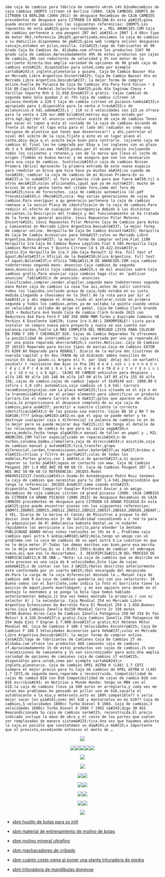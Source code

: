
```
sbm caja de cambios para fábrica de cemento ukra% c4% b1naRecambios de caja cambios 20DM75 citroen c4 berlina (2004. CAJA CAMBIOS 20DM75 de CITROEN C4 BERLINA (2004 2011) de desguace Recambios de CAJA CAMBIOS procedentes de desguace para CITROEN C4 BERLINA.En esta p&#225;gina puede encontrar piezas con las siguientes referencias: 20DM75.Los repuestos de esta p&#225;gina corresponden a … MIL ANUNCIOS.COM Caja de cambios pertenece a una peugeot 207 del a&#241;o 2007 1.4 68cv tipo de motor 8hz,referencia 20cq55,garantizada,enviamos la caja de cambios a su domicilio.disponemos de p&#225;gina web (compra online) desguaces cascajo,estamos en pilas,sevilla. Cat&#225;logo de fabricantes de 90 Grado Caja De Cambios de. Alibaba.com ofrece los productos 3167 90 grado caja de cambios.Aproximadamente 49% de estos productos son cajas de cambios,38% son reductores de velocidad y 5% son motor de la corriente directa.Una amplia variedad de opciones de 90 grado caja de cambios est&#225; disponibles para usted,como por ejemplo cartab&#243;n inglete,planetario y gusano. Caja De Cambio Bauser 4ta en Mercado Libre Argentina Encontr&#225; Caja De Cambio Bauser 4ta en Mercado Libre Argentina.Descubr&#237; la mejor forma de comprar online.Fuelle De Palanca De Caja De Cambios 4ta Para Ford Falcon ! $ 514 80.Capital Federal.Selectora R&#225;pida 4ta Saginaw Chevy + Varillas Soporte Rnh $ 11.650.Env&#237;o gratis. Cajas Cambios de segunda mano Solo quedan 2 al 75% Caja de cambio citroen c4 picasso.Vendido a 220 € Caja de cambio citroen c4 picasso.tambi&#233;n apropiado para 1.disponible para la venta a trav&#233;s de milanuncios.6 hdi.adem&#225;s : 110 cv.5 velocidades con 123.se ofrece para la venta a 220 eur.000 kil&#243;metros muy buen estado.por otro.&gt;&gt;Ver el anuncio controlar aceite de caja de cambios Tenes que sacar el tapon q esta al costado de la caja de cambios mirando de frente al motor el tapo esta para el lado del radiador es como una mariposa de plastico que tenes que desenroscar!! y ahi,controlar el nivel del aceite de la caja,fijate q este en un lugar plano el coche,obio deja q el aceite baje bien para contrarlo. cojinete caja de cambios Al final los he comprado por Ebay a los ingleses con un plazo de 3 a 5 d&#237;as,mas r&#225;pidos,por el mismo precio incluyendo todos los cojinetes y retenes,y son de la marca que lleva el coche de origen (Timken es buena marca) y me aseguro que son los necesarios para esa caja de cambios. Sustituci&#243;n caja de cambios Nissan Primera [Brico] Aprovecho la primera entrada de este nuevo espacio para reeditar un brico que hice hace ya muchos a&#241;os cuando me toc&#243; cambiar la caja de cambios de mi Nissan Primera.En su d&#237;a lo sub&#237; al foro primeras club para que fuera &#250;til a otros mec&#225;nicos aficionados,igual que yo me nutr&#237; mucho de bricos de otra gente tanto del citado foro,como del foro de mec&#225;nica de forocoches. caja de cambios automatica (4).pdf Transmisi&#243;n (Mec&#225;nica. Hay varias generaciones de cajas de cambios.Para averiguar a qu generacin pertenece la caja de cambios remtase a la seccin Placa de identificacin de la caja de cambios.Para reducir el efecto de cualquier discrepancia debido a las distintas variantes,la Descripcin del trabajo y del funcionamiento se ha tratado de la forma ms general posible. Cesvi Repuestos Pilar Motores Encontr&#225; Cesvi Repuestos Pilar Motores Caja de Cambios para Autos y Camionetas en Mercado Libre Argentina.Descubr&#237; la mejor forma de comprar online. Horquilla De Caja De Cambio Encontr&#225; Horquilla De Caja De Cambio Accesorios para Veh&#237;culos en Mercado Libre Argentina.Descubr&#237; la mejor forma de comprar online.Fiat 1100 Horquilla 1ra Caja De Cambio Nueva Legitima Fiat $ 585.Horquilla Caja Cambios Marcha Atras Y Quinta Citroen C4 $ 10.422.Env&#237;o gratis.Eje Horquilla De 1ra.Y 2da.Caja Renault 12 4ta. Full text of &quot;Bolet&#237;n Oficial de la Rep&#250;blica Argentina. Full text of &quot;Bolet&#237;n Oficia TABL&#211;N DE ANUNCIOS.COM caja cambios todoterrenos segunda mano: Anuncios Caja cambios de segunda mano,Anuncios gratis Caja cambios,m&#225;s de mil anuncios sobre Caja cambios gratis.Para anunciar caja cambios haga clic en 'publicar anuncios'.Tabl&#243;n de anuncios: anuncios clasificados,comprar,vender,alquilar,segunda mano todoterrenos segunda mano Reten caja de cambios La cosa fue asi,antes de salir controlo todos los liquidos,incluido grasa de caja,todo estaba en su justa medida.Llegando a chascomus en la Shell de la ruta para par air al ba&#241;o y ahi empezo el drama,ruido al acelarar,ruido en primera segunda y todos los cambios,antes ya me saltaba la quinta cuando venia en velocidad y soltaba de golpe el pedal. Caja De Cambio Clark Grande 2615 + Reductura 4x4 Vendo Caja de cambio Clark Grande 2615 con Reductora 4x4 Para Ford F 100 350 4000 MWM Turbo y Aspirado Cummins V8 Perkins 6 Excelente 1&#170; tiene 1ra 5,08:1 IRROMPIBLE!! Lista para instalar se compro nueva para proyecto y nunca se uso cuenta con palanca,cardan,fuelle LA MAS COMPLETA DEL MERCADO LISTA PARA COLOCAR EN FORD F 100 Y CHEVROLET D20. Cajas de Cambio Reparadas Te ofrecemos la posibilidad de intercambiar tu caja averiada por una ya reparada.Al ser una pieza reparada ahorrar&#225;s costes.Noticias:.Caja de Cambios ZF 16S151 Reparado para Varios tipos de marcas.Caja de Cambios EATON FS 8209 AV Reparado para RENAULT. Diario de la marina dec Ciustreas de nueroIa capital y En dou (PARA de sd didiandc ambes nuesilles de coinie En diac paado.ci Argano eli h. par lOa$' delaj dcl cm earlamtri posdielr t reiniseine dem Aies co Pna 101 d e d i nin c i e n n e U n r d y c d P r d m nU i b e l e n ei O e a d o tN d o c t o r E n i s i t a c id n oi c a b &gt;. CAJAS DE CAMBIO vehiculos para despiece ; alfa 145 99 alfa 145 146 94 alfa 147 00 alfa 147 05 alfa 155 93 alfa 156;.cajas de cambio.cajas de cambio jaguar xf 4149149 aut: 1900.00 € zafira c 2.0 cdti automatica.caja cambios c4 1.6 hdi: Carraro recambiosejesycajas.com La placa met&#225;lica situada en el eje o en la transmisi&#243;n es el primer elemento para identificar un producto Carraro.Con el numero Carraro de 6 d&#237;gitos que aparece en dicha placa,le proporcionara el despiece completo de su eje caja de cambios,para as&#237; permitir a nuestro cliente la correcta identificaci&#243;n de las piezas.Lea nuestro. Cajas BA 10 y BA 7 de 5&#186;???? &nbsp;&#0183;&#32;es que el agua se puede meter y te destruye cualquier caja o diferencial La palanca de cambios no es de lo mejor pero se puede mejorar muy f&#225;cil No tengo el detalle de las relaciones de cambio es que para mi varia seg&#250;n marca,modelo,fecha tengo alg&#250;n manual de taller en papel y … MIL ANUNCIOS.COM Taller especializado en reparaci&#243;n de turbos,columna,bomba,cremallera,caja de direcci&#243;n asistida,caja de cambios manual y autom&#225;tica,transfer,grupo diferencial,cardan,transmisiones,motor,bater&#237;as h&#237;bridas e el&#233;ctricas y filtro de part&#237;culas de todos los modelos.Portes gratis.con 1 a&#241;o de garant&#237;a.Si quiere reparar su turbo p&#243;ngase en contacto con www. Caja de Cambios Peugeot 207 1.4 HDI 8HZ 50 KW 68 CV. Caja de Cambios Peugeot 207 1.4 HDI 8HZ 50 KW 68 CV REFERENCIA: 20CQ55.Model 008465132137.Condici&#243;n Usado.En Autodesguace Pedro Ruiz tenemos la caja de cambios que necesitas para tu 207 1.4 hdi.Imprecindible que tenga la referencia: 20CQ55.Av&#237;same cuando est&#233; disponible.Tweet Compartir Google+ Pinterest Enviar a un amigo. Recambios de caja cambios citroen c4 grand picasso (2006. CAJA CAMBIOS de CITROEN C4 GRAND PICASSO (2006 2013) de desguace Recambios de CAJA CAMBIOS procedentes de desguace para CITROEN C4 GRAND PICASSO.En esta p&#225;gina puede encontrar piezas con las siguientes referencias: 20DM73,20DR03,20DR15,20DS12,20DS22,20DS23,20DS37,20DS63,20DS85,20EA07,20EA60,20MB26,MANUAL 5 VEL. Diario de la marina el Consej de Ministros a propue ta del docLor Jose R.Andreu.min Ir de Salubridad concediendo a c red to para la adquiaicion de 0l Ambulancia Gabnoto Dental.se re nudarkn rkpidamnte los aerviciose a los astilo,para atender la dentadu PUBLICODAD ADANO delos nihos reeluidos en l0s ms A … Problema caja cambios opel astra h &nbsp;&#0183;&#32;Hola,tengo un amigo con un problema con la caja de cambios de su opel astra h.La cuestion es que no le deja meter 3*.Todas las demas marchas van bien,pero esa marcha no le deja meterlas.Es un 1.9cdti 150cv.Acaba de cambiar el embrague nuevo,asi que eso lo descartamos. 3. DESCRIPCI&#211;N DEL PROCESO DE FABRICACI&#211;N DE UNA … *Nota: La caja de cambios que se describe en este proceso es una caja de 6 velocidades.Este tipo de cajas adem&#225;s de contar con los 3 &#225;rboles descritos anteriormente esta conformada por un cuarto &#225;rbol encargado del mecanismo de.Para la carga de la caja diferencial desnuda la … Manual Caja de Cambios am6 9 La caja de cambios quedaria asi con sus selectores: 10 Bueno vamos con el barrilete,como indica la foto el barrilete tiene la posicin de &quot;punto muerto&quot; y en ese agujero sera donde en el montaje lo montemos y se ponga la bola (que hemos hablado anteriormente) debajo.11 Una vez hemos montado la primaria ( con su selector A) i la secundaria. Caja Mondial 254 en Mercado Libre Argentina Extensiones De Barrales Para El Mondial 254 $ 1.650.Buenos Aires.Caja Cambios Zanella Rx150 Mondial Cerro Zr 150 motos 10700.Buenos Aires.Caja De Cambios Zanella Patagonia 250 Hd 254 En Fas Motos! $ 4.326.Env&#237;o gratis.Caja Cambios Zanella 250 Patagonia Hd 254 Hada Ejes Y Engran $ 7.008.Env&#237;o gratis.Kit Retenes Motor Mondial Hd. Caja De Cambios F 100 3 Velocidades Encontr&#225; Caja De Cambios F 100 3 Velocidades Accesorios para Veh&#237;culos en Mercado Libre Argentina.Descubr&#237; la mejor forma de comprar online. Cat&#225;logo de fabricantes de Camiones Caja De Cambios Zf de. Alibaba.com ofrece los productos 468 camiones caja de cambios zf.Aproximadamente 1% de estos productos son cajas de cambios,1% son transmisiones de camioneta y 1% son sincronizador para auto.Una amplia variedad de opciones de camiones caja de cambios zf est&#225; disponibles para usted,como por ejemplo cartab&#243;n inglete,planetario. Caja de cambios OPEL ASTRA H (L48) 1.7 CDTI Siempre el mejor precio para tu Caja de cambios de OPEL ASTRA H (L48) 1.7 CDTI,de segunda mano,reparada o reconstruida. Compatibilidad de cajas de cambio B18 con B16 Compatibilidad de cajas de cambio B18 con B16 escribi&#243; en Noticias y Mundo Honda: tengo un MB6 con el b18,la caja de cambios llevo ya 500 euros en arreglarla,y cada vez me salen mas problemas.he pensado en pillar una de b16,sacarle el autoblocante a la mia,y meterselo.esto es 100% compatible?? o seria mejor sacar los pi&#241;ones del b16 y montarselos en mi b18?? Caja de cambios,5 velocidades 1600cc Turbo Diesel 8 1984. Caja de cambios,5 velocidades 1600cc Turbo Diesel 8 1984 7 1992 c&#243;digo 3H ASS Reacondicionada Su caja de cambios ser&#225; reconstruida.El precio indicado incluye la mano de obra y el costo de las partes que suelen ser remplazadas de manera sistem&#225;tica.Una vez que hayamos abierto la caja,es posible que constatemos un da&#241;o m&#225;s importante que el previsto,excediendo entonces el monto de … 
```

<div align="center">

<a href="https://es-crusher.shibang-china.com/github&k=sbm+caja+de+cambios+para+f%C3%A1brica+de+cemento+ukra%25+c4%25+b1na"><img src="https://static.shibang-china.com/es/crusher/logo.jpg"></a>

<a href="https://es-crusher.shibang-china.com/github&k=sbm+caja+de+cambios+para+f%C3%A1brica+de+cemento+ukra%25+c4%25+b1na"><img src="https://static.shibang-china.com/es/crusher/index.jpg"></a><a href="https://es-crusher.shibang-china.com/material.htmlgithub&k=sbm+caja+de+cambios+para+f%C3%A1brica+de+cemento+ukra%25+c4%25+b1na"><img src="https://static.shibang-china.com/es/crusher/material.jpg"></a><a href="https://es-crusher.shibang-china.com/application.htmlgithub&k=sbm+caja+de+cambios+para+f%C3%A1brica+de+cemento+ukra%25+c4%25+b1na"><img src="https://static.shibang-china.com/es/crusher/application.jpg"></a><a href="https://es-crusher.shibang-china.com/aboutus.htmlgithub&k=sbm+caja+de+cambios+para+f%C3%A1brica+de+cemento+ukra%25+c4%25+b1na"><img src="https://static.shibang-china.com/es/crusher/aboutus.jpg"></a><a href="https://es-crusher.shibang-china.com/contact.htmlgithub&k=sbm+caja+de+cambios+para+f%C3%A1brica+de+cemento+ukra%25+c4%25+b1na"><img src="https://static.shibang-china.com/es/crusher/contact.jpg"></a>

<a href="https://es-crusher.shibang-china.com/github&k=sbm+caja+de+cambios+para+f%C3%A1brica+de+cemento+ukra%25+c4%25+b1na"><img src="https://static.shibang-china.com/es/crusher/banner.jpg"></a>

<a href="https://swt.shibang-china.com/github&k=sbm+caja+de+cambios+para+f%C3%A1brica+de+cemento+ukra%25+c4%25+b1na"><img src="https://static.shibang-china.com/es/crusher/text.jpg"></a>

<a href="https://swt.shibang-china.com/github&k=sbm+caja+de+cambios+para+f%C3%A1brica+de+cemento+ukra%25+c4%25+b1na"><img src="https://static.shibang-china.com/es/crusher/chat.jpg"></a><a href="https://es-crusher.shibang-china.com/contact.htmlgithub&k=sbm+caja+de+cambios+para+f%C3%A1brica+de+cemento+ukra%25+c4%25+b1na"><img src="https://static.shibang-china.com/es/crusher/message.jpg"></a>

<a href="https://es-crusher.shibang-china.com/products/pe.htmlgithub&k=sbm+caja+de+cambios+para+f%C3%A1brica+de+cemento+ukra%25+c4%25+b1na"><img src="https://static.shibang-china.com/es/crusher/pe.jpg"></a><a href="https://es-crusher.shibang-china.com/products/pf.htmlgithub&k=sbm+caja+de+cambios+para+f%C3%A1brica+de+cemento+ukra%25+c4%25+b1na"><img src="https://static.shibang-china.com/es/crusher/pf.jpg"></a>

<a href="https://es-crusher.shibang-china.com/products/hpt.htmlgithub&k=sbm+caja+de+cambios+para+f%C3%A1brica+de+cemento+ukra%25+c4%25+b1na"><img src="https://static.shibang-china.com/es/crusher/hpt.jpg"></a><a href="https://es-crusher.shibang-china.com/products/vsi.htmlgithub&k=sbm+caja+de+cambios+para+f%C3%A1brica+de+cemento+ukra%25+c4%25+b1na"><img src="https://static.shibang-china.com/es/crusher/vsi.jpg"></a>

<a href="https://es-crusher.shibang-china.com/products/klv.htmlgithub&k=sbm+caja+de+cambios+para+f%C3%A1brica+de+cemento+ukra%25+c4%25+b1na"><img src="https://static.shibang-china.com/es/crusher/klv.jpg"></a><a href="https://es-crusher.shibang-china.com/products/portable.htmlgithub&k=sbm+caja+de+cambios+para+f%C3%A1brica+de+cemento+ukra%25+c4%25+b1na"><img src="https://static.shibang-china.com/es/crusher/portable.jpg"></a>

<a href="https://swt.shibang-china.com/github&k=sbm+caja+de+cambios+para+f%C3%A1brica+de+cemento+ukra%25+c4%25+b1na"><img src="https://static.shibang-china.com/es/crusher/case.jpg"></a>

</div>


* [sbm husillo de bolas para sx mill](sbm%20husillo%20de%20bolas%20para%20sx%20mill.md)

* [sbm material de entrenamiento de molino de bolas](sbm%20material%20de%20entrenamiento%20de%20molino%20de%20bolas.md)

* [sbm molino mineral ultrafino](sbm%20molino%20mineral%20ultrafino.md)

* [sbm machacadores de cribado](sbm%20machacadores%20de%20cribado.md)

* [sbm cuánto costo viene al poner una planta trituradora de piedra](sbm%20cu%C3%A1nto%20costo%20viene%20al%20poner%20una%20planta%20trituradora%20de%20piedra.md)

* [sbm trituradora de mandíbulas dongyue](sbm%20trituradora%20de%20mand%C3%ADbulas%20dongyue.md)